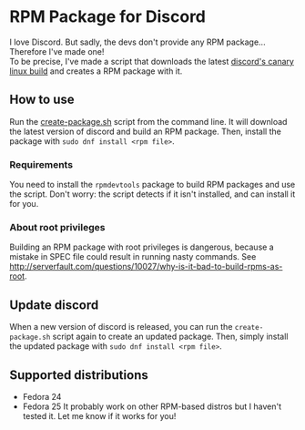 # RPM Package for Discord
I love Discord. But sadly, the devs don't provide any RPM package... Therefore I've made one!  
To be precise, I've made a script that downloads the latest [discord's canary linux build](https://github.com/crmarsh/discord-linux-bugs) and creates a RPM package with it.

## How to use
Run the [create-package.sh](https://github.com/RPM-Outpost/discord/blob/master/create-package.sh) script from the command line.
It will download the latest version of discord and build an RPM package.
Then, install the package with `sudo dnf install <rpm file>`.

### Requirements
You need to install the `rpmdevtools` package to build RPM packages and use the script.
Don't worry: the script detects if it isn't installed, and can install it for you.

### About root privileges
Building an RPM package with root privileges is dangerous, because a mistake in SPEC file could result in running nasty commands.
See http://serverfault.com/questions/10027/why-is-it-bad-to-build-rpms-as-root.

## Update discord
When a new version of discord is released, you can run the `create-package.sh` script again to create an updated package.
Then, simply install the updated package with `sudo dnf install <rpm file>`.

## Supported distributions
- Fedora 24
- Fedora 25
It probably work on other RPM-based distros but I haven't tested it. Let me know if it works for you!
